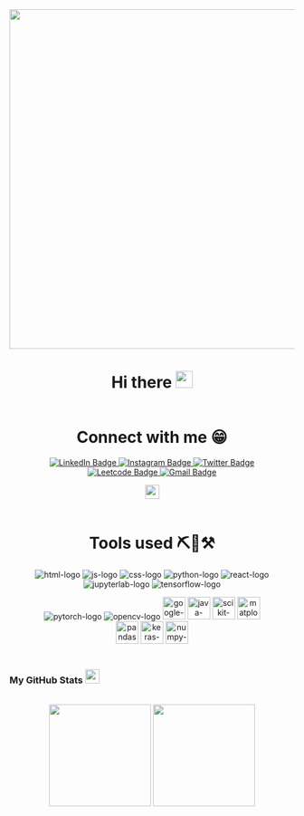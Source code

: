 

<div id="header" align="center">
<!--   <img src="https://media.giphy.com/media/mX1bWOEGPIAY1yhmKI/giphy-downsized-large.gif" width="600"/> -->
  <img src="https://github.com/Saani765/Saani765/assets/98387792/c9a88d2e-e607-4979-8de0-9e1333f2f0a8" width="600"/>

</div>

<div align="center">
  <h1>
    Hi there
  
  <img src="https://media.giphy.com/media/hvRJCLFzcasrR4ia7z/giphy.gif" width="30px"/>
  </h1>
  <img src="https://raw.githubusercontent.com/andreasbm/readme/master/assets/lines/colored.png" width="100%" height="5px">
  <h1>
   Connect with me 😁
 
</h1>
</div>


<div id="badges" align="center">
  <a href="https://www.linkedin.com/in/saanidhya-singh765/">
    <img src="https://img.shields.io/badge/LinkedIn-blue?style=for-the-badge&logo=linkedin&logoColor=white" alt="LinkedIn Badge"/>
  </a>
  <a href="https://www.instagram.com/saanidhya.singh/">
    <img src="https://img.shields.io/badge/Instagram-%23E4405F.svg?style=for-the-badge&logo=instagram&logoColor=white" alt="Instagram Badge"/>
    

  </a>
  <a href="https://twitter.com/Saaanniiii">
    <img src="https://img.shields.io/badge/Twitter-blue?style=for-the-badge&logo=twitter&logoColor=white" alt="Twitter Badge"/>
  </a>
  
</div>
<div align="center">
    <a href="https://leetcode.com/saani765/">
   <img src="https://img.shields.io/badge/LeetCode-%23FFA116.svg?style=for-the-badge&logo=leetcode&logoColor=white" alt="Leetcode Badge")
/>
    <a href="mailto:saani765@gmail.com">
    <img src="https://img.shields.io/badge/Gmail-D14836?style=for-the-badge&logo=gmail&logoColor=white" alt="Gmail Badge"/>
  </a>

   

  
</div>
<!-- <div align="center">
     [![Gmail Badge](https://img.shields.io/badge/-saani765@gmail.com-c14438?style=flat-square&logo=Gmail&logoColor=white&link=mailto:saani765@gmail.com)](mailto:saani765@gmail.com)  
</div> -->
<p align="center"> <img height="25px" src="https://komarev.com/ghpvc/?username=Saani765&label=Profile%20views&color=fa1b87&style=flat"> </p>


<div align="center">

<img src="https://raw.githubusercontent.com/andreasbm/readme/master/assets/lines/colored.png" width="100%" height="5px">

<h1>
 Tools used ⛏️🧰⚒️

</h1>
<p> 
 <div>
    <figure>
    <img src="https://res.cloudinary.com/nico1711/image/upload/c_scale,h_50/v1598850235/html_1_whl9rj.png" alt="html-logo">
  <img src="https://res.cloudinary.com/nico1711/image/upload/c_scale,h_50/v1598849662/javascript_eniubp.png" alt="js-logo">
  <img src="https://res.cloudinary.com/nico1711/image/upload/c_scale,h_50/v1598849661/css_jtfcoz.png" alt="css-logo">
  <img src="https://upload.wikimedia.org/wikipedia/commons/thumb/c/c3/Python-logo-notext.svg/50px-Python-logo-notext.svg.png" alt="python-logo">
  <img src="https://upload.wikimedia.org/wikipedia/commons/thumb/a/a7/React-icon.svg/50px-React-icon.svg.png" alt="react-logo">
   
  <img src="https://upload.wikimedia.org/wikipedia/commons/thumb/3/38/Jupyter_logo.svg/50px-Jupyter_logo.svg.png" alt="jupyterlab-logo">
  
  <img src="https://upload.wikimedia.org/wikipedia/commons/thumb/1/11/TensorFlowLogo.svg/60px-TensorFlowLogo.svg.png" alt="tensorflow-logo">
  </figure>
 </div>
  <figure>
    <img src="https://upload.wikimedia.org/wikipedia/commons/thumb/9/96/Pytorch_logo.png/90px-Pytorch_logo.png" alt="pytorch-logo">
  <img src="https://upload.wikimedia.org/wikipedia/commons/thumb/3/32/OpenCV_Logo_with_text_svg_version.svg/30px-OpenCV_Logo_with_text_svg_version.svg.png" alt="opencv-logo">
  
  <img src="https://colab.research.google.com/img/colab_favicon_256px.png" alt="google-colab-logo" height="40">
  <img src="https://www.vectorlogo.zone/logos/java/java-icon.svg" alt="java-logo" height="40">
  
  
  <img src="https://scikit-learn.org/stable/_static/scikit-learn-logo-small.png" alt="scikit-learn-logo" height="40">
  <img src="https://matplotlib.org/_static/logo2_compressed.svg" alt="matplotlib-logo" height="40">
  <img src="https://pandas.pydata.org/static/img/pandas_mark.svg" alt="pandas-logo" height="40">
  <img src="https://keras.io/img/logo.png" alt="keras-logo" height="40">
  <img src="https://numpy.org/images/logo.svg" alt="numpy-logo" height="40">
  </figure>


    

  






</p>


<img src="https://raw.githubusercontent.com/andreasbm/readme/master/assets/lines/colored.png" width="100%" height="5px">


  
</div>

<h3><b>My GitHub Stats <img src="https://media.giphy.com/media/du3J3cXyzhj75IOgvA/giphy.gif" width="25"> </b></h3>
  <p align="center">
    <br>
    <a href="https://github.com/Saani765">
      <img height="180em" align="center" src="https://github-readme-stats.vercel.app/api?username=Saani765&show_icons=true&theme=dracula&include_all_commits=true&count_private=true"/></a>
    <a href="https://github.com/Saani765/Saani765">
      <img height="180em" align="center" src="https://github-readme-stats.vercel.app/api/top-langs/?username=Saani765&layout=compact&theme=dracula"/></a>
  </p><br>

 




<!--
**Saani765/Saani765** is a ✨ _special_ ✨ repository because its `README.md` (this file) appears on your GitHub profile.

Here are some ideas to get you started:

- 🔭 I’m currently working on ...
- 🌱 I’m currently learning ...
- 👯 I’m looking to collaborate on ...
- 🤔 I’m looking for help with ...
- 💬 Ask me about ...
- 📫 How to reach me: ...
- 😄 Pronouns: ...
- ⚡ Fun fact: ...
-->
